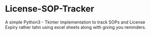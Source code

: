 # License-SOP-Tracker
A simple Python3 - Tkinter implementation to track SOPs and License Expiry rather tahn using excel sheets along with giving you reminders.

